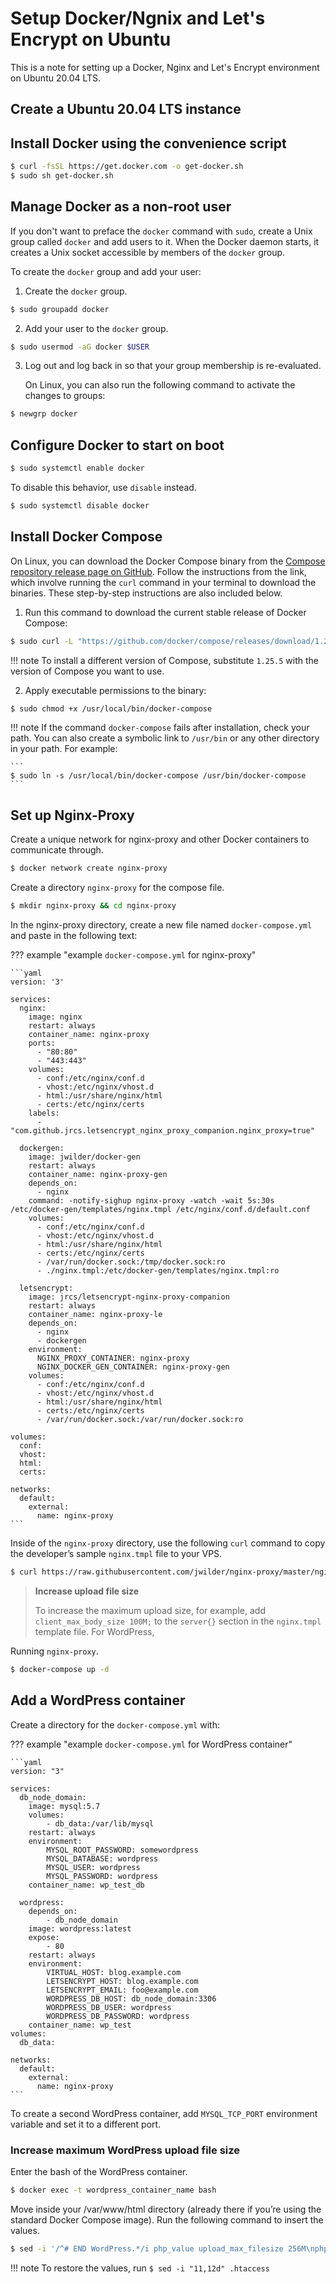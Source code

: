 # Setup Docker/Ngnix and Let's Encrypt on Ubuntu

This is a note for setting up a Docker, Nginx and Let's Encrypt environment on
Ubuntu 20.04 LTS.

## Create a Ubuntu 20.04 LTS instance

## Install Docker using the convenience script

```bash
$ curl -fsSL https://get.docker.com -o get-docker.sh
$ sudo sh get-docker.sh
```

## Manage Docker as a non-root user

If you don't want to preface the `docker` command with `sudo`, create a Unix
group called `docker` and add users to it. When the Docker daemon starts, it
creates a Unix socket accessible by members of the `docker` group.

To create the `docker` group and add your user:

1.  Create the `docker` group.

```bash
$ sudo groupadd docker
```

2.  Add your user to the `docker` group.

```bash
$ sudo usermod -aG docker $USER
```

3.  Log out and log back in so that your group membership is re-evaluated.
    
    On Linux, you can also run the following command to activate the changes to groups:
  
```bash 
$ newgrp docker 
```

## Configure Docker to start on boot

```bash
$ sudo systemctl enable docker
```

To disable this behavior, use `disable` instead.

```bash
$ sudo systemctl disable docker
```

## Install Docker Compose

On Linux, you can download the Docker Compose binary from the
[Compose repository release page on GitHub](https://github.com/docker/compose/releases).
Follow the instructions from the link, which involve running the `curl` command
in your terminal to download the binaries. These step-by-step instructions are
also included below.

1.  Run this command to download the current stable release of Docker Compose:

```bash
$ sudo curl -L "https://github.com/docker/compose/releases/download/1.25.5/docker-compose-$(uname -s)-$(uname -m)" -o /usr/local/bin/docker-compose
```
!!! note
    To install a different version of Compose, substitute `1.25.5`
    with the version of Compose you want to use.

2.  Apply executable permissions to the binary:

``` bash
$ sudo chmod +x /usr/local/bin/docker-compose
```
    
!!! note 
    If the command `docker-compose` fails after installation, check your
    path. You can also create a symbolic link to `/usr/bin` or any other
    directory in your path. For example:

    ```
    $ sudo ln -s /usr/local/bin/docker-compose /usr/bin/docker-compose
    ```

## Set up Nginx-Proxy

Create a unique network for nginx-proxy and other Docker containers to communicate through.

``` bash
$ docker network create nginx-proxy
```

Create a directory `nginx-proxy` for the compose file.

``` bash
$ mkdir nginx-proxy && cd nginx-proxy
```

In the nginx-proxy directory, create a new file named `docker-compose.yml` and paste in the following text:

??? example "example `docker-compose.yml` for nginx-proxy"

    ```yaml
    version: '3'

    services:
      nginx:
        image: nginx
        restart: always
        container_name: nginx-proxy
        ports:
          - "80:80"
          - "443:443"
        volumes:
          - conf:/etc/nginx/conf.d
          - vhost:/etc/nginx/vhost.d
          - html:/usr/share/nginx/html
          - certs:/etc/nginx/certs
        labels:
          - "com.github.jrcs.letsencrypt_nginx_proxy_companion.nginx_proxy=true"

      dockergen:
        image: jwilder/docker-gen
        restart: always
        container_name: nginx-proxy-gen
        depends_on:
          - nginx
        command: -notify-sighup nginx-proxy -watch -wait 5s:30s /etc/docker-gen/templates/nginx.tmpl /etc/nginx/conf.d/default.conf
        volumes:
          - conf:/etc/nginx/conf.d
          - vhost:/etc/nginx/vhost.d
          - html:/usr/share/nginx/html
          - certs:/etc/nginx/certs
          - /var/run/docker.sock:/tmp/docker.sock:ro
          - ./nginx.tmpl:/etc/docker-gen/templates/nginx.tmpl:ro

      letsencrypt:
        image: jrcs/letsencrypt-nginx-proxy-companion
        restart: always
        container_name: nginx-proxy-le
        depends_on:
          - nginx
          - dockergen
        environment:
          NGINX_PROXY_CONTAINER: nginx-proxy
          NGINX_DOCKER_GEN_CONTAINER: nginx-proxy-gen
        volumes:
          - conf:/etc/nginx/conf.d
          - vhost:/etc/nginx/vhost.d
          - html:/usr/share/nginx/html
          - certs:/etc/nginx/certs
          - /var/run/docker.sock:/var/run/docker.sock:ro

    volumes:
      conf:
      vhost:
      html:
      certs:

    networks:
      default:
        external:
          name: nginx-proxy
    ```

Inside of the `nginx-proxy` directory, use the following `curl` command to copy the developer’s sample `nginx.tmpl` file to your VPS.

``` bash
$ curl https://raw.githubusercontent.com/jwilder/nginx-proxy/master/nginx.tmpl > nginx.tmpl
```

> **Increase upload file size**
>
> To increase the maximum upload size, for example, add `client_max_body_size 100M;` to the `server{}` section in the `nginx.tmpl` template file.
> For WordPress, 

Running `nginx-proxy`.

``` bash
$ docker-compose up -d
```

## Add a WordPress container

Create a directory for the `docker-compose.yml` with:

??? example "example `docker-compose.yml` for WordPress container"

    ```yaml
    version: "3"

    services:
      db_node_domain:
        image: mysql:5.7
        volumes:
            - db_data:/var/lib/mysql
        restart: always
        environment:
            MYSQL_ROOT_PASSWORD: somewordpress
            MYSQL_DATABASE: wordpress
            MYSQL_USER: wordpress
            MYSQL_PASSWORD: wordpress
        container_name: wp_test_db

      wordpress:
        depends_on:
            - db_node_domain
        image: wordpress:latest
        expose:
            - 80
        restart: always
        environment:
            VIRTUAL_HOST: blog.example.com
            LETSENCRYPT_HOST: blog.example.com
            LETSENCRYPT_EMAIL: foo@example.com
            WORDPRESS_DB_HOST: db_node_domain:3306
            WORDPRESS_DB_USER: wordpress
            WORDPRESS_DB_PASSWORD: wordpress
        container_name: wp_test
    volumes:
      db_data:

    networks:
      default:
        external:
          name: nginx-proxy
    ```

To create a second WordPress container, add `MYSQL_TCP_PORT` environment variable and set it to a different port.

### Increase maximum WordPress upload file size

Enter the bash of the WordPress container.

``` bash
$ docker exec -t wordpress_container_name bash
```

Move inside your /var/www/html directory (already there if you’re using the standard Docker Compose image). Run the following command to insert the values.

``` bash
$ sed -i '/^# END WordPress.*/i php_value upload_max_filesize 256M\nphp_value post_max_size 256M' .htaccess
```

!!! note
    To restore the values, run `$ sed -i "11,12d" .htaccess`

